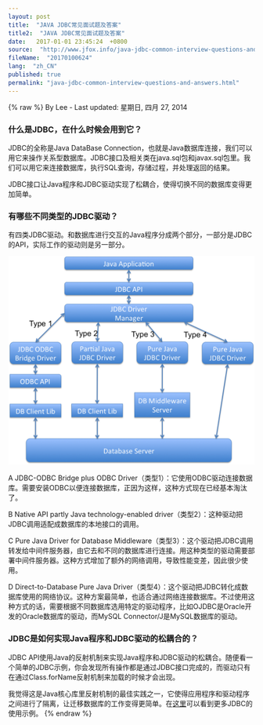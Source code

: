 ```yaml
---
layout: post
title:  "JAVA JDBC常见面试题及答案"
title2:  "JAVA JDBC常见面试题及答案"
date:   2017-01-01 23:45:24  +0800
source:  "http://www.jfox.info/java-jdbc-common-interview-questions-and-answers.html"
fileName:  "20170100624"
lang:  "zh_CN"
published: true
permalink: "java-jdbc-common-interview-questions-and-answers.html"
---
```

{% raw %}
By Lee - Last updated: 星期日, 四月 27, 2014

### **什么是JDBC，在什么时候会用到它？**

JDBC的全称是Java DataBase Connection，也就是Java数据库连接，我们可以用它来操作关系型数据库。JDBC接口及相关类在java.sql包和javax.sql包里。我们可以用它来连接数据库，执行SQL查询，存储过程，并处理返回的结果。

JDBC接口让Java程序和JDBC驱动实现了松耦合，使得切换不同的数据库变得更加简单。

### **有哪些不同类型的JDBC驱动？**

有四类JDBC驱动。和数据库进行交互的Java程序分成两个部分，一部分是JDBC的API，实际工作的驱动则是另一部分。

[![JDBC-Drivers](fa44731.png)](http://www.jfox.info/go.php?url=http://www.jfox.info/wp-content/uploads/2014/04/JDBC-Drivers.png)

A JDBC-ODBC Bridge plus ODBC Driver（类型1）：它使用ODBC驱动连接数据库。需要安装ODBC以便连接数据库，正因为这样，这种方式现在已经基本淘汰了。

B Native API partly Java technology-enabled driver（类型2）：这种驱动把JDBC调用适配成数据库的本地接口的调用。

C Pure Java Driver for Database Middleware（类型3）：这个驱动把JDBC调用转发给中间件服务器，由它去和不同的数据库进行连接。用这种类型的驱动需要部署中间件服务器。这种方式增加了额外的网络调用，导致性能变差，因此很少使用。

D Direct-to-Database Pure Java Driver（类型4）：这个驱动把JDBC转化成数据库使用的网络协议。这种方案最简单，也适合通过网络连接数据库。不过使用这种方式的话，需要根据不同数据库选用特定的驱动程序，比如OJDBC是Oracle开发的Oracle数据库的驱动，而MySQL Connector/J是MySQL数据库的驱动。

### **JDBC是如何实现Java程序和JDBC驱动的松耦合的？**

JDBC API使用Java的反射机制来实现Java程序和JDBC驱动的松耦合。随便看一个简单的JDBC示例，你会发现所有操作都是通过JDBC接口完成的，而驱动只有在通过Class.forName反射机制来加载的时候才会出现。

我觉得这是Java核心库里反射机制的最佳实践之一，它使得应用程序和驱动程序之间进行了隔离，让迁移数据库的工作变得更简单。在[这里](http://www.jfox.info/go.php?url=http://www.journaldev.com/2471/jdbc-example-tutorial-drivers-connection-statement-resultset)可以看到更多JDBC的使用示例。
{% endraw %}